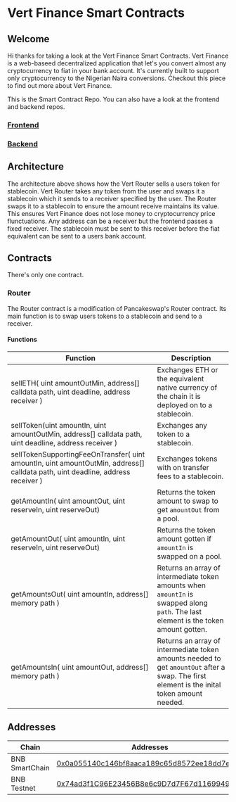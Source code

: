 # Vert Finance Smart Contracts

## Welcome
Hi thanks for taking a look at the Vert Finance Smart Contracts. Vert Finance is a web-baseed decentralized application that let's you convert almost any cryptocurrency to fiat in your bank account. It's currently built to support only cryptocurrency to the Nigerian Naira conversions. Checkout this piece to find out more about Vert Finance.

This is the Smart Contract Repo. You can also have a look at the frontend and backend repos.

### [Frontend](https://github.com/nonseodion/vert-ui)
### [Backend](https://github.com/nonseodion/vert-backend)

## Architecture

The architecture above shows how the Vert Router sells a users token for stablecoin. Vert Router takes any token from the user and swaps it a stablecoin which it sends to a receiver specified by the user. The Router swaps it to a stablecoin to ensure the amount receive maintains its value. This ensures Vert Finance does not lose money to cryptocurrency price flunctuations. Any address can be a receiver but the frontend passes a fixed receiver. The stablecoin must be sent to this receiver before the fiat equivalent can be sent to a users bank account.

## Contracts
There's only one contract.

### Router
The Router contract is a modification of Pancakeswap's Router contract. Its main function is to swap users tokens to a stablecoin and send to a receiver. 

#### Functions
| Function                                                                                                                       | Description                                                                                                                                 |
|--------------------------------------------------------------------------------------------------------------------------------|---------------------------------------------------------------------------------------------------------------------------------------------|
| sellETH( uint amountOutMin, address[] calldata path, uint deadline, address receiver )                                         | Exchanges ETH or the equivalent native currency of the chain it is deployed on to a stablecoin.                                             |
| sellToken(uint amountIn, uint amountOutMin, address[] calldata path, uint deadline, address receiver )                         | Exchanges any token to a stablecoin.                                                                                                        |
| sellTokenSupportingFeeOnTransfer( uint amountIn, uint amountOutMin, address[] calldata path, uint deadline, address receiver ) | Exchanges tokens with on transfer fees to a stablecoin.                                                                                     |
| getAmountIn( uint amountOut, uint reserveIn, uint reserveOut)                                                                  | Returns the token amount to swap to get `amountOut` from a pool.                                                                            |
| getAmountOut( uint amountIn, uint reserveIn, uint reserveOut)                                                                  | Returns the token amount gotten if `amountIn` is swapped on a pool.                                                                         |
| getAmountsOut( uint amountIn, address[] memory path )                                                                          | Returns an array of intermediate token amounts when `amountIn` is swapped along `path`. The last element is the token amount gotten.        |
| getAmountsIn( uint amountOut, address[] memory path )                                                                          | Returns an array of intermediate token amounts needed to get `amountOut` after a swap. The first element is the inital token amount needed. |            |

## Addresses

| Chain          | Addresses                                  |
|----------------|--------------------------------------------|
| BNB SmartChain | [0x0a055140c146bf8aaca189c65d8572ee18dd7e0](https://bscscan.com/address/0x0a055140c146bf8aaca189c65d8572ee18dd7e01) |
| BNB Testnet    | [0x74ad3f1C96E23456B8e6c9D7d7F67d1169949b5B](https://bscscan.com/address/0x74ad3f1C96E23456B8e6c9D7d7F67d1169949b5B) |
